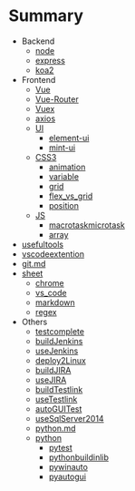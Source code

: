 # Summary

* Backend
    * [node](docs/backend/node.md)
    * [express](docs/backend/express.md)
    * [koa2](docs/backend/koa2.md)
* Frontend
    * [Vue](docs/frondend/vue.md)
    * [Vue-Router](docs/frondend/vue-router.md)
    * [Vuex](docs/frondend/vuex.md)
    * [axios](docs/frondend/axios.md)
    * [UI]()
      * [element-ui](docs/frondend/UI/element-ui.md)
      * [mint-ui](docs/frondend/UI/mint-ui.md)
    * [CSS3]()
      - [animation](docs/frondend/css3/animation.md)
      - [variable](docs/frondend/css3/variable.md)
      - [grid](docs/frondend/css3/grid.md)
      - [flex_vs_grid](docs/frondend/css3/flex_vs_grid.md)
      - [position](docs/frondend/css3/position.md)
    * [JS]()
      - [macrotaskmicrotask](docs/frondend/js/macrotaskmicrotask.md)
      - [array](docs/frondend/js/array.md)
* [usefultools](docs/usefultools.md)
* [vscodeextention](docs/vscodeextention.md)
* [git.md](docs/git.md)
* [sheet]()
    * [chrome](docs/sheet/chrome.md)
    * [vs_code](docs/sheet/vs_code.md)
    * [markdown](docs/sheet/markdown.md)
    * [regex](docs/sheet/regex.md)
* Others
    * [testcomplete](docs/others/testcomplete.md)
    * [buildJenkins](docs/others/buildJenkins.md)
    * [useJenkins](docs/others/useJenkins.md)
    * [deploy2Linux](docs/others/deploy2Linux.md)
    * [buildJIRA](docs/others/buildJIRA.md)
    * [useJIRA](docs/others/useJIRA.md)
    * [buildTestlink](docs/others/buildTestlink.md)
    * [useTestlink](docs/others/useTestlink.md)
    * [autoGUITest](docs/others/autoGUITest.md)
    * [useSqlServer2014](docs/others/useSqlServer2014.md)
    * [python.md](docs/others/python.md)
    * [python]()
        * [pytest](docs/others/pythonLib/pytest.md)
        * [pythonbuildinlib](docs/others/pythonLib/pythonbuildinlib.md)
        * [pywinauto](docs/others/pythonLib/pywinauto.md)
        * [pyautogui](docs/others/pythonLib/pyautogui.md)

